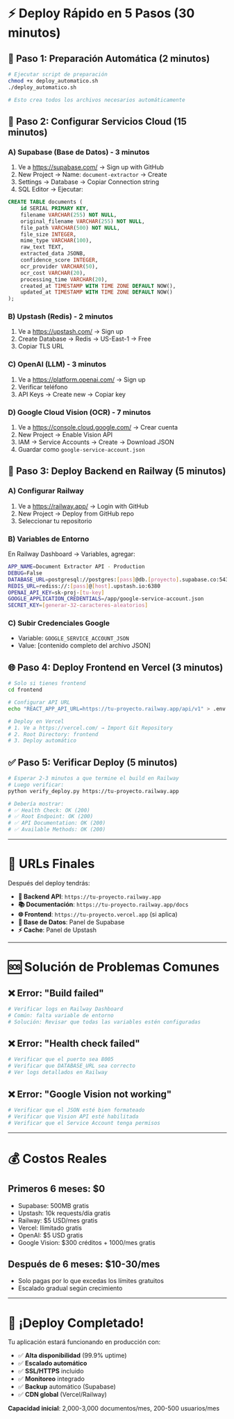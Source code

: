 # ⚡ Deploy Rápido en 5 Pasos (30 minutos)

## 🚀 Paso 1: Preparación Automática (2 minutos)
```bash
# Ejecutar script de preparación
chmod +x deploy_automatico.sh
./deploy_automatico.sh

# Esto crea todos los archivos necesarios automáticamente
```

## 🔧 Paso 2: Configurar Servicios Cloud (15 minutos)

### A) Supabase (Base de Datos) - 3 minutos
1. Ve a https://supabase.com/ → Sign up with GitHub
2. New Project → Name: `document-extractor` → Create
3. Settings → Database → Copiar Connection string
4. SQL Editor → Ejecutar:
```sql
CREATE TABLE documents (
    id SERIAL PRIMARY KEY,
    filename VARCHAR(255) NOT NULL,
    original_filename VARCHAR(255) NOT NULL,
    file_path VARCHAR(500) NOT NULL,
    file_size INTEGER,
    mime_type VARCHAR(100),
    raw_text TEXT,
    extracted_data JSONB,
    confidence_score INTEGER,
    ocr_provider VARCHAR(50),
    ocr_cost VARCHAR(20),
    processing_time VARCHAR(20),
    created_at TIMESTAMP WITH TIME ZONE DEFAULT NOW(),
    updated_at TIMESTAMP WITH TIME ZONE DEFAULT NOW()
);
```

### B) Upstash (Redis) - 2 minutos
1. Ve a https://upstash.com/ → Sign up
2. Create Database → Redis → US-East-1 → Free
3. Copiar TLS URL

### C) OpenAI (LLM) - 3 minutos
1. Ve a https://platform.openai.com/ → Sign up
2. Verificar teléfono
3. API Keys → Create new → Copiar key

### D) Google Cloud Vision (OCR) - 7 minutos
1. Ve a https://console.cloud.google.com/ → Crear cuenta
2. New Project → Enable Vision API
3. IAM → Service Accounts → Create → Download JSON
4. Guardar como `google-service-account.json`

## 🚢 Paso 3: Deploy Backend en Railway (5 minutos)

### A) Configurar Railway
1. Ve a https://railway.app/ → Login with GitHub
2. New Project → Deploy from GitHub repo
3. Seleccionar tu repositorio

### B) Variables de Entorno
En Railway Dashboard → Variables, agregar:
```bash
APP_NAME=Document Extractor API - Production
DEBUG=False
DATABASE_URL=postgresql://postgres:[pass]@db.[proyecto].supabase.co:5432/postgres
REDIS_URL=rediss://:[pass]@[host].upstash.io:6380
OPENAI_API_KEY=sk-proj-[tu-key]
GOOGLE_APPLICATION_CREDENTIALS=/app/google-service-account.json
SECRET_KEY=[generar-32-caracteres-aleatorios]
```

### C) Subir Credenciales Google
- Variable: `GOOGLE_SERVICE_ACCOUNT_JSON`
- Value: [contenido completo del archivo JSON]

## 🌐 Paso 4: Deploy Frontend en Vercel (3 minutos)
```bash
# Solo si tienes frontend
cd frontend

# Configurar API URL
echo "REACT_APP_API_URL=https://tu-proyecto.railway.app/api/v1" > .env.production

# Deploy en Vercel
# 1. Ve a https://vercel.com/ → Import Git Repository
# 2. Root Directory: frontend
# 3. Deploy automático
```

## ✅ Paso 5: Verificar Deploy (5 minutos)
```bash
# Esperar 2-3 minutos a que termine el build en Railway
# Luego verificar:
python verify_deploy.py https://tu-proyecto.railway.app

# Debería mostrar:
# ✅ Health Check: OK (200)
# ✅ Root Endpoint: OK (200) 
# ✅ API Documentation: OK (200)
# ✅ Available Methods: OK (200)
```

---

# 🎯 URLs Finales

Después del deploy tendrás:
- **🔗 Backend API**: `https://tu-proyecto.railway.app`
- **📚 Documentación**: `https://tu-proyecto.railway.app/docs`
- **🌐 Frontend**: `https://tu-proyecto.vercel.app` (si aplica)
- **💾 Base de Datos**: Panel de Supabase
- **⚡ Cache**: Panel de Upstash

---

# 🆘 Solución de Problemas Comunes

## ❌ Error: "Build failed"
```bash
# Verificar logs en Railway Dashboard
# Común: falta variable de entorno
# Solución: Revisar que todas las variables estén configuradas
```

## ❌ Error: "Health check failed"
```bash
# Verificar que el puerto sea 8005
# Verificar que DATABASE_URL sea correcto
# Ver logs detallados en Railway
```

## ❌ Error: "Google Vision not working"
```bash
# Verificar que el JSON esté bien formateado
# Verificar que Vision API esté habilitada
# Verificar que el Service Account tenga permisos
```

---

# 💰 Costos Reales

## Primeros 6 meses: $0
- Supabase: 500MB gratis
- Upstash: 10k requests/día gratis  
- Railway: $5 USD/mes gratis
- Vercel: Ilimitado gratis
- OpenAI: $5 USD gratis
- Google Vision: $300 créditos + 1000/mes gratis

## Después de 6 meses: $10-30/mes
- Solo pagas por lo que excedas los límites gratuitos
- Escalado gradual según crecimiento

---

# 🎉 ¡Deploy Completado!

Tu aplicación estará funcionando en producción con:
- ✅ **Alta disponibilidad** (99.9% uptime)
- ✅ **Escalado automático** 
- ✅ **SSL/HTTPS** incluido
- ✅ **Monitoreo** integrado
- ✅ **Backup** automático (Supabase)
- ✅ **CDN global** (Vercel/Railway)

**Capacidad inicial**: 2,000-3,000 documentos/mes, 200-500 usuarios/mes












